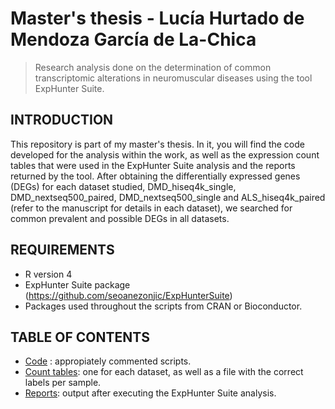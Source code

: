 # Master's thesis - Lucía Hurtado de Mendoza García de La-Chica

> Research analysis done on the determination of common transcriptomic alterations in neuromuscular diseases using the tool ExpHunter Suite. 

## INTRODUCTION
This repository is part of my master's thesis. In it, you will find the code developed for the analysis within the work, as well as the expression count tables that were used in the ExpHunter Suite analysis and the reports returned by the tool. 
After obtaining the differentially expressed genes (DEGs) for each dataset studied, DMD_hiseq4k_single, DMD_nextseq500_paired, DMD_nextseq500_single and ALS_hiseq4k_paired (refer to the manuscript for details in each dataset), we searched for common prevalent and possible DEGs in all datasets. 

## REQUIREMENTS
* R version 4
* ExpHunter Suite package (https://github.com/seoanezonjic/ExpHunterSuite)
* Packages used throughout the scripts from CRAN or Bioconductor. 

## TABLE OF CONTENTS
* [Code](./Code) : appropiately commented scripts. 
* [Count tables](./Count_tables): one for each dataset, as well as a file with the correct labels per sample.
* [Reports](./Reports): output after executing the ExpHunter Suite analysis. 

